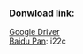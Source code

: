 ### Donwload link:
 [Google Driver](https://drive.google.com/open?id=1RVuNxcqFrTYta2Bcsw-E5oBNNwf-HyPm) <br/>
 [Baidu Pan](https://pan.baidu.com/s/1EDsDkeltZ0oSqKwRCrKTIA): i22c 

```{.python .input}

```

